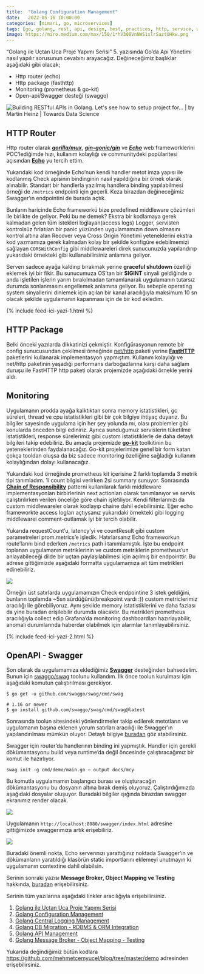 ```yaml
---
title:  "Golang Configuration Management"
date:   2022-05-16 10:00:00
categories: [mimari, go, microservices]
tags: [go, golang, rest, api, design, best, practices, http, service, web service, design, tasarım, java, spring boot, mikroservis, microservice, kubernetes,  türkçe, yazılım, blog, blogger, nedir, örnek, nasıl yapılır, mehmet cem yücel]
image: https://miro.medium.com/max/150/1*hV308VnNWS1xlrSaztOHkw.png
---
```


“Golang ile Uçtan Uca Proje Yapımı Serisi” 5. yazısında Go’da Api Yönetimi nasıl yapılır sorusunun cevabını arayacağız. Değineceğimiz başlıklar aşağıdaki gibi olacak;

-   Http router (echo)
-   Http package (fasthttp)
-   Monitoring (prometheus & go-kit)
-   Open-api/Swagger desteği (swaggo)

![Building RESTful APIs in Golang. Let's see how to setup project for… | by  Martin Heinz | Towards Data Science](https://miro.medium.com/proxy/1*hV308VnNWS1xlrSaztOHkw.png)

## HTTP Router

Http router olarak  [**_gorilla/mux_**](https://github.com/gorilla/mux),  [**_gin-gonic/gin_**](https://github.com/gin-gonic/gin)  ve  [**_Echo_**](https://echo.labstack.com/)  web frameworklerini POC’lediğimde hızı, kullanım kolaylığı ve communitydeki popülaritesi açısından  [**Echo**](https://echo.labstack.com/)  yu tercih ettim.

<script src="https://gist.github.com/mehmetcemyucel/0ec4ed880a491f470c7b3895536215f9.js"></script>

Yukarıdaki kod örneğinde Echo’nun kendi handler metot imza yapısı ile kodlanmış Check apisinin bindinginin nasıl yapıldığına bir örnek olarak alınabilir. Standart bir handlerla yazılmış handlera binding yapılabilmesi örneği de  `/metrics`  endpointi için geçerli. Keza birazdan değineceğimiz Swagger’ın endpointini de burada açtık.

Bunların haricinde Echo frameworkü bize predefined middleware çözümleri ile birlikte de geliyor. Peki bu ne demek? Ekstra bir kodlamaya gerek kalmadan gelen tüm istekleri loglayan(access logs) Logger, servisten kontrolsüz fırlatılan bir panic yüzünden uygulamamızın down olmasını kontrol altına alan Recover veya Cross Origin Yönetimi yeteneklerini ekstra kod yazmamıza gerek kalmadan kolay bir şekilde konfigüre edebilmemizi sağlayan  `CORSWithConfig`  gibi middlewareleri direk sunucunuzda yapılandırıp yukarıdaki örnekteki gibi kullanabilirsiniz anlamına geliyor.

Serverı sadece ayağa kaldırıp bırakmak yerine  **graceful shutdown**  özelliği eklemek iyi bir fikir. Bu sunucumuza OS’tan bir  **SIGINT** sinyali geldiğinde o anda işletilen işlerin yarım bırakılmadan tamamlanarak uygulamanın tutarsız durumda sonlanmasını engellemek anlamına geliyor. Bu sebeple operating system sinyallerini dinlemek için açılan bir kanal aracılığıyla maksimum 10 sn olacak şekilde uygulamanın kapanması için de bir kod ekledim.

{% include feed-ici-yazi-1.html %}


## HTTP Package

Belki önceki yazılarda dikkatinizi çekmiştir. Konfigürasyonun remote bir config sunucusundan çekilmesi örneğinde  [net/http](https://pkg.go.dev/net/http)  paketi yerine  [**FastHTTP**](https://github.com/valyala/fasthttp)  paketlerini kullanarak implementasyon yapmıştım. Kullanım kolaylığı ve net/http paketinin yaşadığı performans darboğazlarına karşı daha sağlam duruşu ile FastHTTP http paketi olarak projemizde aşağıdaki örnekle yerini aldı.

<script src="https://gist.github.com/mehmetcemyucel/5ab865c487dc4ed5d5539619722b0c84.js"></script>

## Monitoring

Uygulamanın prodda ayağa kalktıktan sonra memory istatistikleri, gc süreleri, thread ve cpu istatistikleri gibi bir çok bilgiye ihtiyaç duyarız. Bu bilgiler sayesinde uygulama için her şey yolunda mı, olası problemler gibi konularda önceden bilgi ediniriz. Ayrıca sunduğumuz servislerin tüketilme istatistikleri, response sürelerimiz gibi custom istatistiklerle de daha detaylı bilgileri takip edebiliriz. Bu amaçla projemizde  [**go-kit**](https://gokit.io/)  toolkitinin bu yeteneklerinden faydalanacağız. Go-kit projelerimize genel bir form katan çokça tooldan oluşsa da biz sadece monitoring özelliğine sağladığı kullanım kolaylığından dolayı kullanacağız.

<script src="https://gist.github.com/mehmetcemyucel/6aaec9ea53ee4382aeb73c0379954139.js"></script>

Yukarıdaki kod örneğinde prometheus kit içerisine 2 farklı toplamda 3 metrik tipi tanımladım. 1i count bilgisi verirken 2si summary sunuyor. Sonrasında  [**Chain of Responsibility**](https://refactoring.guru/design-patterns/chain-of-responsibility)  patterni kullanılarak farklı middleware implementasyonları birbirlerinin next actionları olarak tanımlanıyor ve servis çalıştırılırken verilen önceliğe göre chain işletiliyor. Kendi filterlarınızı da custom middlewareler olarak kodlayıp chaine dahil edebilirsiniz. Eğer echo frameworkte access logları açtıysanız yukarıdaki örnekteki gibi logging middlewarei comment-outlamak iyi bir tercih olabilir.

<script src="https://gist.github.com/mehmetcemyucel/42685e8b6b931afb5d754e6f1a2994ca.js"></script>

Yukarıda requestCount’u, latency’yi ve countResult gibi custom parametreleri prom.metrics’e işledik. Hatırlarsanız Echo frameworkun route’larını bind ederken  `/metrics`  path i tanımlamıştık. İşte bu endpoint toplanan uygulamanın metriklerinin ve custom metriklerin prometheus’un anlayabileceği dilde bir uçtan paylaşılabilmesi için açılmış bir endpointtir. Bu adrese gittiğimizde aşağıdaki formatta uygulamamıza ait tüm metrikleri edinebiliriz.

![](https://miro.medium.com/max/1400/1*mOKPTHZ3nyUf2UU7lEsoMg.png)

Örneğin üst satırlarda uygulamamızın Check endpointine 3 istek geldiğini, bunların toplamda ~5sn sürdüğünü(breakpoint vardı :)) custom metriclerimiz aracılığı ile görebiliyoruz. Aynı şekilde memory istatistiklerini ve daha fazlası da yine buradan erişilebilir durumda olacaktır. Bu metrikleri prometheus aracılığıyla collect edip Grafana’da monitoring dashboardları hazırlayabilir, anomali durumlarında haberdar olabilmek için alarmlar tanımlayabilirsiniz.

{% include feed-ici-yazi-2.html %}

## OpenAPI - Swagger

Son olarak da uygulamamıza eklediğimiz  [**Swagger**](https://swagger.io/)  desteğinden bahsedelim. Bunun için  [swaggo/swag](https://github.com/swaggo/swag)  toolunu kullandım. İlk önce toolun kurulması için aşağıdaki komutun çalıştırılması gerekiyor.

	$ go get -u github.com/swaggo/swag/cmd/swag
	
	# 1.16 or newer  
	$ go install github.com/swaggo/swag/cmd/swag@latest

Sonrasında toolun sitesindeki yönlendirmeler takip edilerek metotların ve uygulamanın başına eklenen yorum satırları aracılığı ile Swagger’ın yapılandırılması mümkün oluyor. Detaylı bilgiye  [buradan](https://github.com/swaggo/swag)  göz atabilirsiniz.

Swagger için router’da handlerının binding ini yapmıştık. Handler için gerekli dökümantasyonu build veya runtime’da değil öncesinde çalıştıracağımız bir komut ile hazırlıyor.

	swag init -g cmd/demo/main.go — output docs/mcy

Bu komutla uygulamamın başlangıcı burası ve oluşturacağın dökümantasyonu bu dosyanın altına bırak demiş oluyoruz. Çalıştırdığımızda aşağıdaki dosyalar oluşuyor. Buradaki bilgiler ışığında birazdan swagger ekranımız render olacak.

![](https://miro.medium.com/max/688/1*Gfe_jMayVH78OvPBiyh11A.png)

Uygulamanın  `http://localhost:8080/swagger/index.html`  adresine gittiğimizde swaggerımıza artık erişebiliriz.

![](https://miro.medium.com/max/1400/1*TvREd2RT4xaKjXaVJW9pXA.png)

Buradaki önemli nokta, Echo serverınızı yarattığınız noktada Swagger’ın ve dökümanların yaratıldığı klasörün static importlarını eklemeyi unutmayın ki uygulamanın contextine dahil olabilsin.

Serinin sonraki yazısı  **Message Broker, Object Mapping ve Testing**  hakkında,  [buradan](https://mehmetcemyucel.com/2022/golang-message-broker-object-mapper-testing)  erişebilirsiniz.

Serinin tüm yazılarına aşağıdaki linkler aracılığıyla erişebilirsiniz.

1. [Golang ile Uçtan Uca Proje Yapımı Serisi](https://mehmetcemyucel.com/2022/go-ile-uctan-uca-proje-yapimi-serisi)
2. [Golang Configuration Management](https://mehmetcemyucel.com/2022/golang-configuration-management)
3. [Golang Central Logging Management](https://mehmetcemyucel.com/2022/golang-central-logging-management)
4. [Golang DB Migration - RDBMS & ORM Integration](https://mehmetcemyucel.com/2022/golang-db-migration-rdbms-orm-integration)
5. [Golang API Management](https://mehmetcemyucel.com/2022/golang-api-management)
6. [Golang Message Broker - Object Mapping - Testing](https://mehmetcemyucel.com/2022/golang-message-broker-object-mapper-testing)

Yukarıda değindiğimiz bütün kodlara https://github.com/mehmetcemyucel/blog/tree/master/demo adresinden erişebilirsiniz.